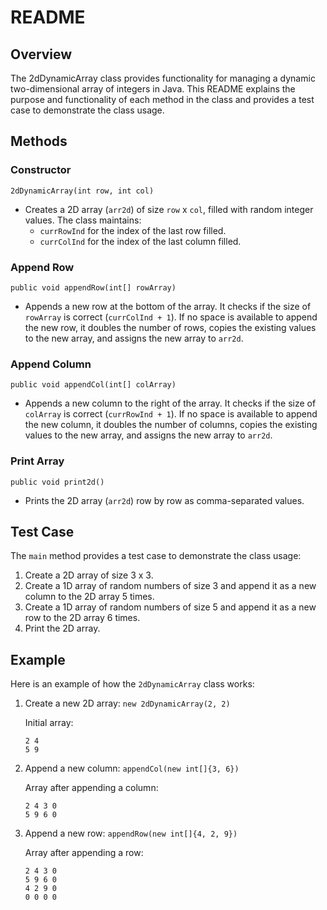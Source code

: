 # README

## Overview

The 2dDynamicArray class provides functionality for managing a dynamic two-dimensional array of integers in Java. This README explains the purpose and functionality of each method in the class and provides a test case to demonstrate the class usage.

## Methods

### Constructor

`2dDynamicArray(int row, int col)`

- Creates a 2D array (`arr2d`) of size `row` x `col`, filled with random integer values. The class maintains:
  - `currRowInd` for the index of the last row filled.
  - `currColInd` for the index of the last column filled.

### Append Row

`public void appendRow(int[] rowArray)`

- Appends a new row at the bottom of the array. It checks if the size of `rowArray` is correct (`currColInd + 1`). If no space is available to append the new row, it doubles the number of rows, copies the existing values to the new array, and assigns the new array to `arr2d`.

### Append Column

`public void appendCol(int[] colArray)`

- Appends a new column to the right of the array. It checks if the size of `colArray` is correct (`currRowInd + 1`). If no space is available to append the new column, it doubles the number of columns, copies the existing values to the new array, and assigns the new array to `arr2d`.

### Print Array

`public void print2d()`

- Prints the 2D array (`arr2d`) row by row as comma-separated values.

## Test Case

The `main` method provides a test case to demonstrate the class usage:
1. Create a 2D array of size 3 x 3.
2. Create a 1D array of random numbers of size 3 and append it as a new column to the 2D array 5 times.
3. Create a 1D array of random numbers of size 5 and append it as a new row to the 2D array 6 times.
4. Print the 2D array.

## Example

Here is an example of how the `2dDynamicArray` class works:

1. Create a new 2D array:
   `new 2dDynamicArray(2, 2)`

   Initial array:
   ```
   2 4
   5 9
   ```

2. Append a new column:
   `appendCol(new int[]{3, 6})`

   Array after appending a column:
   ```
   2 4 3 0
   5 9 6 0
   ```

3. Append a new row:
   `appendRow(new int[]{4, 2, 9})`

   Array after appending a row:
   ```
   2 4 3 0
   5 9 6 0
   4 2 9 0
   0 0 0 0
   ```

